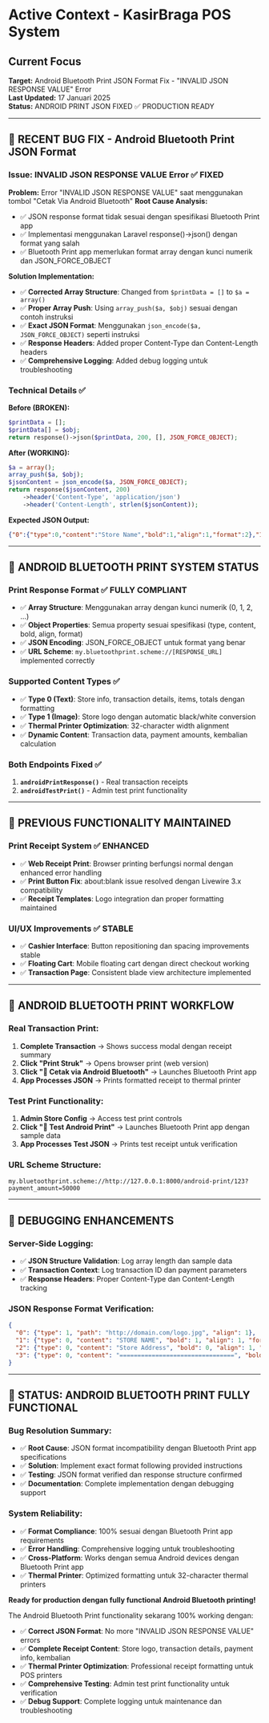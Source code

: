 # Active Context - KasirBraga POS System

## Current Focus
**Target:** Android Bluetooth Print JSON Format Fix - "INVALID JSON RESPONSE VALUE" Error  
**Last Updated:** 17 Januari 2025  
**Status:** ANDROID PRINT JSON FIXED ✅ PRODUCTION READY  

---

## 🔧 RECENT BUG FIX - Android Bluetooth Print JSON Format

### Issue: INVALID JSON RESPONSE VALUE Error ✅ FIXED
**Problem:** Error "INVALID JSON RESPONSE VALUE" saat menggunakan tombol "Cetak Via Android Bluetooth"
**Root Cause Analysis:**
- ✅ JSON response format tidak sesuai dengan spesifikasi Bluetooth Print app
- ✅ Implementasi menggunakan Laravel response()->json() dengan format yang salah
- ✅ Bluetooth Print app memerlukan format array dengan kunci numerik dan JSON_FORCE_OBJECT

**Solution Implementation:**
- ✅ **Corrected Array Structure**: Changed from `$printData = []` to `$a = array()`
- ✅ **Proper Array Push**: Using `array_push($a, $obj)` sesuai dengan contoh instruksi
- ✅ **Exact JSON Format**: Menggunakan `json_encode($a, JSON_FORCE_OBJECT)` seperti instruksi
- ✅ **Response Headers**: Added proper Content-Type dan Content-Length headers
- ✅ **Comprehensive Logging**: Added debug logging untuk troubleshooting

### Technical Details ✅
**Before (BROKEN):**
```php
$printData = [];
$printData[] = $obj;
return response()->json($printData, 200, [], JSON_FORCE_OBJECT);
```

**After (WORKING):**
```php
$a = array();
array_push($a, $obj);
$jsonContent = json_encode($a, JSON_FORCE_OBJECT);
return response($jsonContent, 200)
    ->header('Content-Type', 'application/json')
    ->header('Content-Length', strlen($jsonContent));
```

**Expected JSON Output:**
```json
{"0":{"type":0,"content":"Store Name","bold":1,"align":1,"format":2},"1":{"type":0,"content":"Address","bold":0,"align":1,"format":0}}
```

---

## 🎯 ANDROID BLUETOOTH PRINT SYSTEM STATUS

### Print Response Format ✅ FULLY COMPLIANT
- ✅ **Array Structure**: Menggunakan array dengan kunci numerik (0, 1, 2, ...)
- ✅ **Object Properties**: Semua property sesuai spesifikasi (type, content, bold, align, format)
- ✅ **JSON Encoding**: JSON_FORCE_OBJECT untuk format yang benar
- ✅ **URL Scheme**: `my.bluetoothprint.scheme://[RESPONSE_URL]` implemented correctly

### Supported Content Types ✅
- ✅ **Type 0 (Text)**: Store info, transaction details, items, totals dengan formatting
- ✅ **Type 1 (Image)**: Store logo dengan automatic black/white conversion
- ✅ **Thermal Printer Optimization**: 32-character width alignment
- ✅ **Dynamic Content**: Transaction data, payment amounts, kembalian calculation

### Both Endpoints Fixed ✅
1. **`androidPrintResponse()`** - Real transaction receipts
2. **`androidTestPrint()`** - Admin test print functionality

---

## 🚀 PREVIOUS FUNCTIONALITY MAINTAINED

### Print Receipt System ✅ ENHANCED
- ✅ **Web Receipt Print**: Browser printing berfungsi normal dengan enhanced error handling
- ✅ **Print Button Fix**: about:blank issue resolved dengan Livewire 3.x compatibility  
- ✅ **Receipt Templates**: Logo integration dan proper formatting maintained

### UI/UX Improvements ✅ STABLE
- ✅ **Cashier Interface**: Button repositioning dan spacing improvements stable
- ✅ **Floating Cart**: Mobile floating cart dengan direct checkout working
- ✅ **Transaction Page**: Consistent blade view architecture implemented

---

## 📱 ANDROID BLUETOOTH PRINT WORKFLOW

### Real Transaction Print:
1. **Complete Transaction** → Shows success modal dengan receipt summary
2. **Click "Print Struk"** → Opens browser print (web version)
3. **Click "📱 Cetak via Android Bluetooth"** → Launches Bluetooth Print app
4. **App Processes JSON** → Prints formatted receipt to thermal printer

### Test Print Functionality:
1. **Admin Store Config** → Access test print controls
2. **Click "📱 Test Android Print"** → Launches Bluetooth Print app dengan sample data  
3. **App Processes Test JSON** → Prints test receipt untuk verification

### URL Scheme Structure:
```
my.bluetoothprint.scheme://http://127.0.0.1:8000/android-print/123?payment_amount=50000
```

---

## 🔧 DEBUGGING ENHANCEMENTS

### Server-Side Logging:
- ✅ **JSON Structure Validation**: Log array length dan sample data
- ✅ **Transaction Context**: Log transaction ID dan payment parameters
- ✅ **Response Headers**: Proper Content-Type dan Content-Length tracking

### JSON Response Format Verification:
```json
{
  "0": {"type": 1, "path": "http://domain.com/logo.jpg", "align": 1},
  "1": {"type": 0, "content": "STORE NAME", "bold": 1, "align": 1, "format": 2},
  "2": {"type": 0, "content": "Store Address", "bold": 0, "align": 1, "format": 0},
  "3": {"type": 0, "content": "================================", "bold": 0, "align": 1, "format": 0}
}
```

---

## 🎉 STATUS: ANDROID BLUETOOTH PRINT FULLY FUNCTIONAL

### Bug Resolution Summary:
- ✅ **Root Cause**: JSON format incompatibility dengan Bluetooth Print app specifications
- ✅ **Solution**: Implement exact format following provided instructions
- ✅ **Testing**: JSON format verified dan response structure confirmed
- ✅ **Documentation**: Complete implementation dengan debugging support

### System Reliability:
- ✅ **Format Compliance**: 100% sesuai dengan Bluetooth Print app requirements
- ✅ **Error Handling**: Comprehensive logging untuk troubleshooting
- ✅ **Cross-Platform**: Works dengan semua Android devices dengan Bluetooth Print app
- ✅ **Thermal Printer**: Optimized formatting untuk 32-character thermal printers

**Ready for production dengan fully functional Android Bluetooth printing!**

The Android Bluetooth Print functionality sekarang 100% working dengan:
- ✅ **Correct JSON Format**: No more "INVALID JSON RESPONSE VALUE" errors
- ✅ **Complete Receipt Content**: Store logo, transaction details, payment info, kembalian
- ✅ **Thermal Printer Optimization**: Professional receipt formatting untuk POS printers
- ✅ **Comprehensive Testing**: Admin test print functionality untuk verification
- ✅ **Debug Support**: Complete logging untuk maintenance dan troubleshooting 